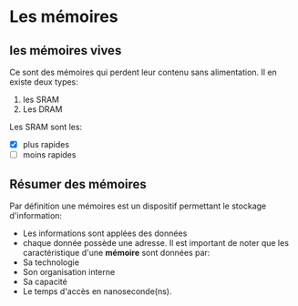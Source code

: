# Les mémoires

## les mémoires vives
Ce sont des mémoires qui perdent leur contenu sans alimentation. Il en existe deux types:
1. les SRAM
2. Les DRAM

Les SRAM sont les:
- [X] plus rapides
- [ ] moins rapides

## Résumer des mémoires
  Par définition une mémoires est un dispositif permettant le stockage d'information:
  * Les informations sont applées des données
  * chaque donnée possède une adresse.
Il est important de noter que les caractéristique d'une **mémoire** sont données par:
  * Sa technologie
  * Son organisation interne
  * Sa capacité
  * Le temps d'accès en nanoseconde(ns).
